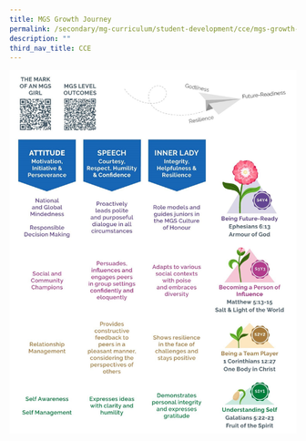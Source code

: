 ```yaml
---
title: MGS Growth Journey
permalink: /secondary/mg-curriculum/student-development/cce/mgs-growth-journey/
description: ""
third_nav_title: CCE
---
```

![](/images/mgs%20growth%20journey%202022%20a.jpg)